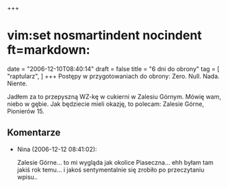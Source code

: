 +++
# vim:set nosmartindent nocindent ft=markdown:
date = "2006-12-10T08:40:14"
draft = false
title = "6 dni do obrony"
tag = [ "raptularz", ]
+++
Postępy w przygotowaniach do obrony: Zero. Null. Nada. Niente.

Jadłem za to przepyszną WZ-kę w cukierni w Zalesiu Górnym. Mówię wam, niebo w
gębie. Jak będziecie mieli okazję, to polecam: Zalesie Górne, Pionierów 15.

## Komentarze

* Nina (2006-12-12 08:41:02): <p>Zalesie Górne&#8230; to mi wygląda jak okolice
  Piaseczna&#8230; ehh byłam tam jakiś rok temu&#8230; i jakoś sentymentalnie
  się zrobiło po przeczytaniu wpisu..</p>
